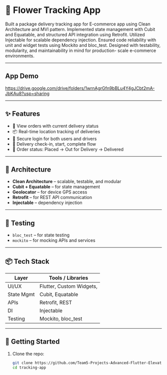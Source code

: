 # 📍 Flower Tracking App 
Built a package delivery tracking app for E-commerce app using Clean Architecture and MVI pattern. Implemented state management with Cubit and Equatable, and structured API integration using Retrofit. Utilized    Injectable for scalable dependency injection. Ensured code reliability with unit and widget tests using Mockito and bloc_test. Designed with testability, modularity, and maintainability in mind for production-    scale e-commerce environments.

---
## App Demo
https://drive.google.com/drive/folders/1wrnAgrGfn9bBLu4Y4gJCbt2mA-JbKAu8?usp=sharing

---

## ✨ Features

- 🧾 View orders with current delivery status  
- 📦 Real-time location tracking of deliveries  
- 🔐 Secure login for both users and drivers  
- 📍 Delivery check-in, start, complete flow  
- 🔄 Order status: Placed → Out for Delivery → Delivered  
---

## 🧱 Architecture

- **Clean Architecture** – scalable, testable, and modular
- **Cubit + Equatable** – for state management
- **Geolocator** – for device GPS access
- **Retrofit** – for REST API communication
- **Injectable** – dependency injection

---

## 🧪 Testing

- `bloc_test` – for state testing
- `mockito` – for mocking APIs and services

---

## 📦 Tech Stack

| Layer         | Tools / Libraries                         |
|---------------|-------------------------------------------|
| UI/UX         | Flutter, Custom Widgets,                  |
| State Mgmt    | Cubit, Equatable                          |
| APIs          | Retrofit, REST                            |
| DI            | Injectable                                |
| Testing       | Mockito, bloc_test                        |

---
## 🧰 Getting Started

1. Clone the repo:
   ```bash
   git clone https://github.com/Team5-Projects-Advanced-Flutter-Elevate/flower_tracking_app.git
   cd tracking-app
